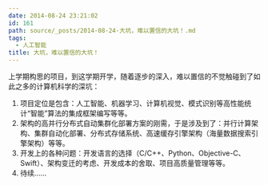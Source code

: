 ```yaml
---
date: 2014-08-24 23:21:02
id: 161
path: source/_posts/2014-08-24-大坑，难以置信的大坑！.md
tags:
  - 人工智能
title: 大坑，难以置信的大坑！
---
```


上学期构思的项目，到这学期开学，随着逐步的深入，难以置信的不觉触碰到了如此之多的计算机科学的深坑：

1. 项目定位是包含：人工智能、机器学习、计算机视觉、模式识别等高性能统计“智能”算法的集成框架编写等等。
2. 架构的高并行分布式自动集群化部署方案的刚需，于是涉及到了：并行计算架构、集群自动化部署、分布式存储系统、高速缓存引擎架构（海量数据搜索引擎架构）等等。
3. 开发上的各种问题：开发语言的选择（C/C++、Python、Objective-C、Swift）、架构变迁的考虑、开发成本的舍取、项目高质量管理等等。
4. 待续……